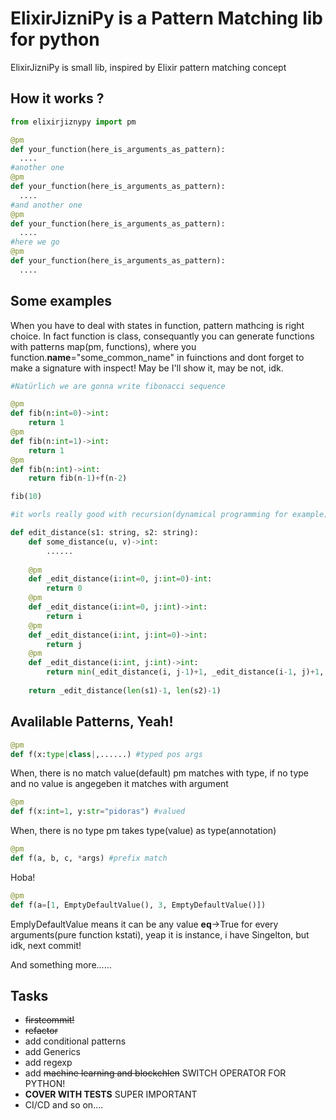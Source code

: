 # ElixirJizniPy is a Pattern Matching lib for python

ElixirJizniPy is small lib, inspired by Elixir pattern matching concept 

## How it works ?

```python
from elixirjiznypy import pm

@pm
def your_function(here_is_arguments_as_pattern):
  ....
#another one
@pm
def your_function(here_is_arguments_as_pattern):
  ....
#and another one
@pm
def your_function(here_is_arguments_as_pattern):
  ....
#here we go
@pm
def your_function(here_is_arguments_as_pattern):
  ....
```

## Some examples
When you have to deal with states in function, pattern mathcing is right choice. In fact function is class, consequantly you can generate functions with patterns map(pm, functions), where you function.__name__="some_common_name" in fuinctions and dont forget to make a signature with inspect! May be I'll show it, may be not, idk. 

```python
#Natürlich we are gonna write fibonacci sequence

@pm
def fib(n:int=0)->int:
    return 1
@pm
def fib(n:int=1)->int:
    return 1
@pm
def fib(n:int)->int:
    return fib(n-1)+f(n-2)

fib(10)

#it worls really good with recursion(dynamical programming for example) and switch cases

def edit_distance(s1: string, s2: string):
    def some_distance(u, v)->int:
        ......
        
    @pm
    def _edit_distance(i:int=0, j:int=0)-int:
        return 0
    @pm
    def _edit_distance(i:int=0, j:int)->int:
        return i
    @pm
    def _edit_distance(i:int, j:int=0)->int:
        return j
    @pm
    def _edit_distance(i:int, j:int)->int:
        return min(_edit_distance(i, j-1)+1, _edit_distance(i-1, j)+1, _edit_distance(i-1, j-1)+some_distance(s1[i], s2[j]))
    
    return _edit_distance(len(s1)-1, len(s2)-1)
 ```
## Avalilable Patterns, Yeah!

```python
@pm
def f(x:type|class|,......) #typed pos args
```
When, there is no match value(default) pm matches with type, if no type and no value is angegeben it matches with argument 
```python
@pm
def f(x:int=1, y:str="pidoras") #valued
```
When, there is no type pm takes type(value) as type(annotation)
```python
@pm
def f(a, b, c, *args) #prefix match
```
Hoba!
```python
@pm
def f(a=[1, EmptyDefaultValue(), 3, EmptyDefaultValue()])
```
EmplyDefaultValue means it can be any value __eq__->True for every arguments(pure function kstati), yeap it is instance, i have Singelton, but idk, next commit!

And something more......

## Tasks

- ~~firstcommit!~~
- ~~refactor~~
- add conditional patterns
- add Generics
- add regexp
- add ~~machine learning and blockchlen~~ SWITCH OPERATOR FOR PYTHON!
- **COVER WITH TESTS** SUPER IMPORTANT 
- CI/CD and so on....






